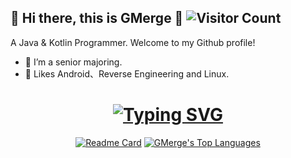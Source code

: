 ## 👻 Hi there, this is GMerge 👋  ![Visitor Count](https://profile-counter.glitch.me/egmsia01/count.svg)
 
A Java & Kotlin Programmer. Welcome to my Github profile!

- 🔭 I’m a senior majoring.
- 🌱 Likes Android、Reverse Engineering and Linux.

<h1 align="center">
	<a href="https://git.io/typing-svg"><img src="https://readme-typing-svg.demolab.com?font=Fira+Code&pause=1000&width=435&separator=%3C&lines=System.out.println(%22Hello+World+!%22);" alt="Typing SVG" /></a>
</h1>
<div align="center">

[![Readme Card](https://github-readme-stats-one-bice.vercel.app/api?username=eminarx&show_icons=true&line_height=40&role=OWNER,ORGANIZATION_MEMBER,COLLABORATOR)](https://github.com/eminarx)
[![GMerge's Top Languages](https://github-readme-stats.vercel.app/api/top-langs/?username=eminarx&show_icons=true&role=OWNER,ORGANIZATION_MEMBER,COLLABORATOR)](https://github.com/eminarx)

</div>

